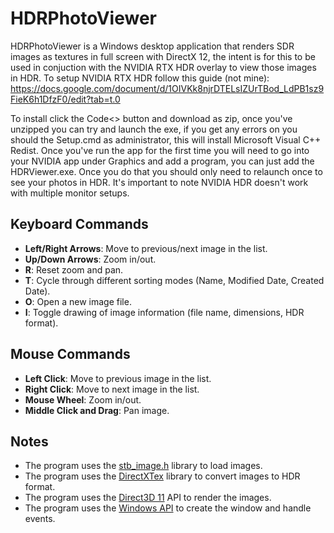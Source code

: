 # HDRPhotoViewer

HDRPhotoViewer is a Windows desktop application that renders SDR images as textures in full screen with DirectX 12, the intent is for this to be used in conjuction with the NVIDIA RTX HDR overlay to view those images in HDR. To setup NVIDIA RTX HDR follow this guide (not mine): https://docs.google.com/document/d/1OIVKk8njrDTELsIZUrTBod_LdPB1sz9FieK6h1DfzF0/edit?tab=t.0

To install click the Code<> button and download as zip, once you've unzipped you can try and launch the exe, if you get any errors on you should the Setup.cmd as administrator, this will install Microsoft Visual C++ Redist. Once you've run the app for the first time you will need to go into your NVIDIA app under Graphics and add a program, you can just add the HDRViewer.exe. Once you do that you should only need to relaunch once to see your photos in HDR. It's important to note NVIDIA HDR doesn't work with multiple monitor setups.

## Keyboard Commands

- **Left/Right Arrows**: Move to previous/next image in the list.
- **Up/Down Arrows**: Zoom in/out.
- **R**: Reset zoom and pan.
- **T**: Cycle through different sorting modes (Name, Modified Date, Created Date).
- **O**: Open a new image file.
- **I**: Toggle drawing of image information (file name, dimensions, HDR format).

## Mouse Commands

- **Left Click**: Move to previous image in the list.
- **Right Click**: Move to next image in the list.
- **Mouse Wheel**: Zoom in/out.
- **Middle Click and Drag**: Pan image.

## Notes

- The program uses the [stb_image.h](https://github.com/nothings/stb) library to load images.
- The program uses the [DirectXTex](https://github.com/Microsoft/DirectXTex) library to convert images to HDR format.
- The program uses the [Direct3D 11](https://docs.microsoft.com/en-us/windows/desktop/direct3d11/direct3d-11-graphics) API to render the images.
- The program uses the [Windows API](https://docs.microsoft.com/en-us/windows/desktop/apiindex/windows-api-index) to create the window and handle events.
